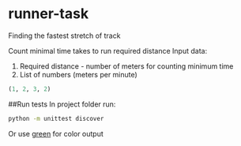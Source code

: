 # runner-task
Finding the fastest stretch of track

Count minimal time takes to run required distance
Input data:
1. Required distance - number of meters for counting minimum time
2. List of numbers (meters per minute)
```python
(1, 2, 3, 2)
```

##Run tests
In project folder run:
```bash
python -m unittest discover
```
Or use [green](https://github.com/CleanCut/green]) for color output